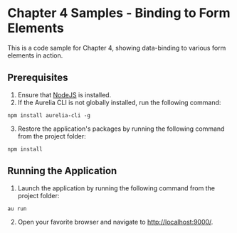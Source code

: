 # Chapter 4 Samples - Binding to Form Elements

This is a code sample for Chapter 4, showing data-binding to various form elements in action.

## Prerequisites

1. Ensure that [NodeJS](http://nodejs.org/) is installed.
2. If the Aurelia CLI is not globally installed, run the following command:
  ```shell
  npm install aurelia-cli -g
  ```
3. Restore the application's packages by running the following command from the project folder:
  ```shell
  npm install
  ```

## Running the Application

1. Launch the application by running the following command from the project folder:
  ```shell
  au run
  ```
2. Open your favorite browser and navigate to [http://localhost:9000/](http://localhost:9000/).
